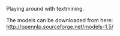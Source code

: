 Playing around with textmining. 

The models can be downloaded from here: http://opennlp.sourceforge.net/models-1.5/
